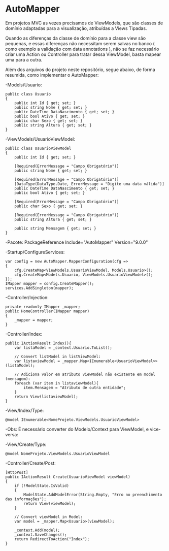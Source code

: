 # AutoMapper

Em projetos MVC as vezes precisamos de ViewModels, que são classes de domínio adaptadas para a visualização, atribuídas a Views Tipadas. 

Quando as diferenças da classe de domínio para a classe view são pequenas, e essas diferenças não necessitam serem salvas no banco ( como exemplo a validação com data annotations ), não se faz necessário criar uma Action ou Controller para tratar dessa ViewModel, basta mapear uma para a outra. 

Além dos arquivos do projeto neste repositório, segue abaixo, de forma resumida, como implementar o AutoMapper:

-Models/Usuario:

    public class Usuario
    {
        public int Id { get; set; }
        public string Nome { get; set; }        
        public DateTime DataNascimento { get; set; }
        public bool Ativo { get; set; } 
        public char Sexo { get; set; }
        public string Altura { get; set; }
    }

-ViewModels/UsuarioViewModel:

    public class UsuarioViewModel
    {
        public int Id { get; set; }

        [Required(ErrorMessage = "Campo Obrigatório")] 
        public string Nome { get; set; }        

        [Required(ErrorMessage = "Campo Obrigatório")] 
        [DataType(DataType.Date, ErrorMessage = "Digite uma data válida")]
        public DateTime DataNascimento { get; set; }
        public bool Ativo { get; set; } 

        [Required(ErrorMessage = "Campo Obrigatório")] 
        public char Sexo { get; set; }

        [Required(ErrorMessage = "Campo Obrigatório")] 
        public string Altura { get; set; }

        public string Mensagem { get; set; }
    }
    
    
-Pacote: PackageReference Include="AutoMapper" Version="9.0.0"
    
-Startup/ConfigureServices:

    var config = new AutoMapper.MapperConfiguration(cfg =>
    {
        cfg.CreateMap<ViewModels.UsuarioViewModel, Models.Usuario>();
        cfg.CreateMap<Models.Usuario, ViewModels.UsuarioViewModel>();
    });
    IMapper mapper = config.CreateMapper();
    services.AddSingleton(mapper);

-Controller/Injection:

    private readonly IMapper _mapper;
    public HomeController(IMapper mapper)
    {
        _mapper = mapper;
    }
    
-Controller/Index:

    public IActionResult Index(){
        var listaModel = _context.Usuario.ToList(); 
        
        // Convert listModel in listViewModel:
        var listaviewModel = _mapper.Map<IEnumerable<UsuarioViewModel>>(listaModel); 
        
        // Adiciona valor em atributo viewModel não existente em model (mensagem):
        foreach (var item in listaviewModel){
            item.Mensagem = "Atributo de outra entidade";
        }
        return View(listaviewModel);
    }
    
-View/Index/Type:

    @model IEnumerable<NomeProjeto.ViewModels.UsuarioViewModel>
    

-Obs: É necessário converter do Modelo/Context para ViewModel, e vice-versa:

-View/Create/Type:

    @model NomeProjeto.ViewModels.UsuarioViewModel
    
-Controller/Create/Post:
    
    [HttpPost]
    public IActionResult Create(UsuarioViewModel viewModel)
    {
        if (!ModelState.IsValid)
        {
            ModelState.AddModelError(String.Empty, "Erro no preenchimento das informações");
            return View(viewModel);
        }
        
        // Convert viewModel in Model:
        var model = _mapper.Map<Usuario>(viewModel);
        
        _context.Add(model);
        _context.SaveChanges();
        return RedirectToAction("Index");
    }
    



